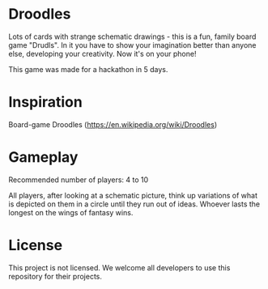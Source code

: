# Droodles
Lots of cards with strange schematic drawings - this is a fun, family board game "Drudls". 
In it you have to show your imagination better than anyone else, developing your creativity. Now it's on your phone!

This game was made for a hackathon in 5 days.

# Inspiration
Board-game Droodles (https://en.wikipedia.org/wiki/Droodles)

# Gameplay
Recommended number of players: 4 to 10

All players, after looking at a schematic picture, think up variations of what is depicted on them in a circle until they run out of ideas. 
Whoever lasts the longest on the wings of fantasy wins.

# License
This project is not licensed.
We welcome all developers to use this repository for their projects.
